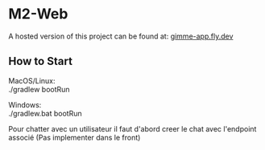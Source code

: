 # M2-Web

A hosted version of this project can be found at: [gimme-app.fly.dev](https://gimme-app.fly.dev/)

## How to Start

MacOS/Linux: \
./gradlew bootRun

Windows: \
./gradlew.bat bootRun

Pour chatter avec un utilisateur il faut d'abord creer le chat avec l'endpoint associé (Pas implementer dans le front)